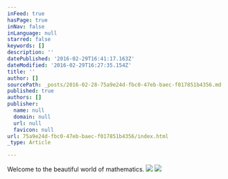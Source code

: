 ```yaml
---
inFeed: true
hasPage: true
inNav: false
inLanguage: null
starred: false
keywords: []
description: ''
datePublished: '2016-02-29T16:41:17.163Z'
dateModified: '2016-02-29T16:27:35.154Z'
title: ''
author: []
sourcePath: _posts/2016-02-28-75a9e24d-fbc0-47eb-baec-f017851b4356.md
published: true
authors: []
publisher:
  name: null
  domain: null
  url: null
  favicon: null
url: 75a9e24d-fbc0-47eb-baec-f017851b4356/index.html
_type: Article

---
```

Welcome to the beautiful world of mathematics.
![](https://the-grid-user-content.s3-us-west-2.amazonaws.com/67cb2826-f680-48dc-90aa-616016ca5334.jpg)
![](https://the-grid-user-content.s3-us-west-2.amazonaws.com/2f0864b9-15d3-437c-a243-89f500b99f52.jpg)